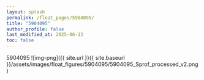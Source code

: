 ```yaml
---
layout: splash
permalink: /float_pages/5904095/
title: "5904095"
author_profile: false
last_modified_at: 2025-06-13
toc: false
---
```

 
5904095
![img-png]({{ site.url }}{{ site.baseurl }}/assets/images/float_figures/5904095/5904095_Sprof_processed_v2.png)